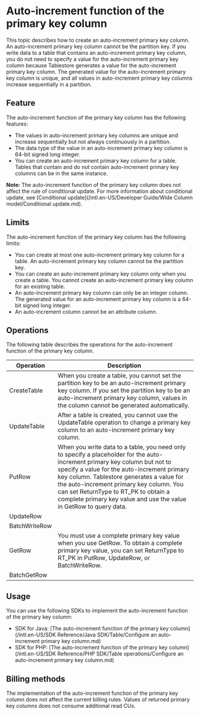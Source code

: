 # Auto-increment function of the primary key column

This topic describes how to create an auto-increment primary key column. An auto-increment primary key column cannot be the partition key. If you write data to a table that contains an auto-increment primary key column, you do not need to specify a value for the auto-increment primary key column because Tablestore generates a value for the auto-increment primary key column. The generated value for the auto-increment primary key column is unique, and all values in auto-increment primary key columns increase sequentially in a partition.

## Feature

The auto-increment function of the primary key column has the following features:

-   The values in auto-increment primary key columns are unique and increase sequentially but not always continuously in a partition.
-   The data type of the value in an auto-increment primary key column is 64-bit signed long integer.
-   You can create an auto-increment primary key column for a table. Tables that contain and do not contain auto-increment primary key columns can be in the same instance.

**Note:** The auto-increment function of the primary key column does not affect the rule of conditional update. For more information about conditional update, see [Conditional update](/intl.en-US/Developer Guide/Wide Column model/Conditional update.md).

## Limits

The auto-increment function of the primary key column has the following limits:

-   You can create at most one auto-increment primary key column for a table. An auto-increment primary key column cannot be the partition key.
-   You can create an auto-increment primary key column only when you create a table. You cannot create an auto-increment primary key column for an existing table.
-   An auto-increment primary key column can only be an integer column. The generated value for an auto-increment primary key column is a 64-bit signed long integer.
-   An auto-increment column cannot be an attribute column.

## Operations

The following table describes the operations for the auto-increment function of the primary key column.

|Operation|Description|
|---------|-----------|
|CreateTable|When you create a table, you cannot set the partition key to be an auto-increment primary key column. If you set the partition key to be an auto-increment primary key column, values in the column cannot be generated automatically.|
|UpdateTable|After a table is created, you cannot use the UpdateTable operation to change a primary key column to an auto-increment primary key column.|
|PutRow|When you write data to a table, you need only to specify a placeholder for the auto-increment primary key column but not to specify a value for the auto-increment primary key column. Tablestore generates a value for the auto-increment primary key column. You can set ReturnType to RT\_PK to obtain a complete primary key value and use the value in GetRow to query data. |
|UpdateRow|
|BatchWriteRow|
|GetRow|You must use a complete primary key value when you use GetRow. To obtain a complete primary key value, you can set ReturnType to RT\_PK in PutRow, UpdateRow, or BatchWriteRow.|
|BatchGetRow|

## Usage

You can use the following SDKs to implement the auto-increment function of the primary key column:

-   SDK for Java: [The auto-increment function of the primary key column](/intl.en-US/SDK Reference/Java SDK/Table/Configure an auto-increment primary key column.md)
-   SDK for PHP: [The auto-increment function of the primary key column](/intl.en-US/SDK Reference/PHP SDK/Table operations/Configure an auto-increment primary key column.md)

## Billing methods

The implementation of the auto-increment function of the primary key column does not affect the current billing rules. Values of returned primary key columns does not consume additional read CUs.

